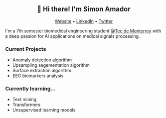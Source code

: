 <h2 align='center'>
👋 Hi there! I'm Simon Amador
</h2>

<p align="center">
  <a href="https://sites.google.com/view/carlossimonamador/">Website</a> •
  <a href="https://www.linkedin.com/in/carlos-simon-amador-izaguirre/">LinkedIn</a> •
  <a href="https://twitter.com/samador0208">Twitter</a>
</p>

I'm a 7th semester biomedical engineering student <a href="https://tec.mx/es/profesional?utm_cmpa=0067476&utm_source=google&utm_medium=search&utm_campaign=perf&gad=1&gclid=Cj0KCQjwu-KiBhCsARIsAPztUF3zKb6PnDQjqccn8Plai6GVYy1MXd0YbcaNzC6jdxhQf3cxEKVUgioaAqHTEALw_wcB&gclsrc=aw.ds">@Tec de Monterrey</a> with a deep passion for AI applications on medical signals processing.

### Current Projects
- Anomaly detection algorithm
- Upsampling segementation algorithm
- Surface extraction algorithm
- EEG biomarkers analysis

### Currently learning...
- Text mining
- Transformers
- Unsupervised learning models
